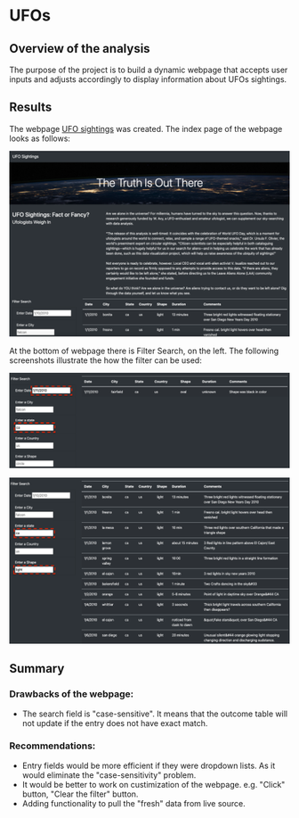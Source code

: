 # UFOs
## Overview of the analysis
The purpose of the project is to build a dynamic webpage that accepts user inputs and adjusts accordingly to display information about UFOs sightings. 

## Results
The webpage [UFO sightings](https://sharof17.github.io/UFOs/index.html) was created. The index page of the webpage looks as follows:

![website](static/images/website.png)

At the bottom of webpage there is Filter Search, on the left. The following screenshots illustrate the how the filter can be used:

![Figure1](static/images/filter1.png)

![Figure2](static/images/filter2.png)

## Summary

### Drawbacks of the webpage:
- The search field is "case-sensitive". It means that the outcome table will not update if the entry does not have exact match. 

### Recommendations:
- Entry fields would be more efficient if they were dropdown lists. As it would eliminate the "case-sensitivity" problem.
- It would be better to work on custimization of the webpage. e.g. "Click" button, "Clear the filter" button.
- Adding functionality to pull the "fresh" data from live source.
